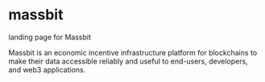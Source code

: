 # massbit
landing page for Massbit

Massbit is an economic incentive infrastructure platform for blockchains to make their data accessible reliably and useful to end-users, developers, and web3 applications.
